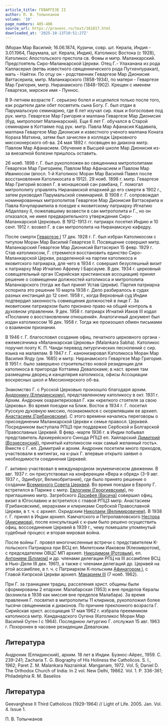 ```yaml
---
article_title: ГЕВАРГЕЗЕ II
author: П. В. Топычканов
volume: '10'
page_numbers: 485-486
source_url: https://pravenc.ru/text/161817.html
downloaded_at: '2025-10-13T10:51:27Z'
---
```


(Моран Мар Василий; 16.06.1874, Куричи, совр. шт. Керала, Индия - 3.01.1964, Парумала, шт. Керала, Индия), Католикос Востока (с 1928), Католикос Апостольского престола св. Фомы и митр. Маланкарский. Предстоятель Сиро-Маланкарской Церкви. Отец Г.- Улаханана из рода Калласерил (ветвь известного священнического рода Путхенпуракал), мать - Найтхи. По отцу он - родственник Геваргезе Мар Дионисия Ваттасерила, митр. Маланкарского (1858-1934), по матери - Геваргезе Мар Григория, митр. Ниранамского (1848-1902). Крещен с именем Геваргезе, мирское имя - Пуннос.

В 9-летнем возрасте Г. серьезно болел и исцелился только после того, как родители дали обет посвятить сына Богу. Г. был отдан в Парумальскую семинарию, где 6 лет изучал сир. язык и богословие под рук. митр. Геваргезе Мар Григория и малпана Геваргезе Мар Дионисия (буд. митрополит Маланкарский). Еще 6 лет Г. обучался в Старой семинарии в Коттаяме под рук. митр. Павла Мар Афанасия Кадавила, малпана Геваргезе Мар Дионисия и известного ученого малпана Коната Кораха Матхена, затем был зачислен в колледж Церковного миссионерского об-ва. 24 мая 1892 г. посвящен во диакона митр. Павлом Мар Афанасием. Обучение в Высшей школе Мар Дионисия из-за внезапной болезни пришлось оставить.

26 нояб. 1898 г. Г. был рукоположен во священника митрополитами Геваргезе Мар Григорием, Павлом Мар Афанасием и Павлом Мар Иваниосом (впосл. 1-й Католикос Моран Мар Василий Павел после восстановления Католикосата в 1912). 29 нояб. 1898 г. митр. Геваргезе Мар Григорий возвел Г. в монашеский сан рамбана, Г. помогал митрополиту управлять Ниранамской епархией до его смерти в 1902 г., затем руководил Парумальской семинарией. В 1908 г. Г. сопровождал номинированных митрополитов Геваргезе Мар Дионисия Ваттасерила и Павла Кочупарампила в поездке к яковитскому патриарху Игнатию Абдаллаху II, пожелавшему возвести в сан митрополита и Г., но он отказался, не имея предварительного утверждения Сиро-Маланкарской Церковью. В 1912-1913 гг. патриарх посетил Индию и 10 сент. 1912 г. возвел Г. в сан митрополита на Ниранамскую кафедру.

После смерти [Геваргезе I](<https://pravenc.ru/text/Геваргезе I.html>) 17 дек. 1928 г. Г. был избран Католикосом с титулом Моран Мар Василий Геваргезе II. Посвящение совершил митр. Маланкарский Геваргезе Мар Дионисий Ваттасерил 15 февр. 1929 г. Став католикосом, Г. стремился восстановить единство Сиро-Маланкарской Церкви, разделенной на партии католикоса и яковитского патриарха, для чего в 1934 г. совершил безуспешный визит к патриарху Мар Игнатию Афрему I Барсауме. В дек. 1934 г. церковный совещательный орган (Сирийская христианская ассоциация) принял решение о совмещении должностей католикоса и митрополита Маланкарского (тогда же был принят Устав Церкви). Партия патриарха оспорила это решение 10 марта 1938 г. Дело разбиралось в судах разных инстанций до 12 сент. 1958 г., когда Верховный суд Индии подтвердил законность совмещения должностей в лице Г. За яковитским патриархом было признано право на общий контроль в духовном управлении. 9 дек. 1958 г. патриарх Игнатий Иаков III издал «Послание о восстановлении отношений». Аналогичный документ был издан католикосом 16 дек. 1958 г. Тогда же произошел обмен письмами о взаимном признании.

В 1946 г. Г. благословил создание офиц. печатного церковного органа - ежемесячника «Маланкарская Церковь» (Malankara Sabha). Католикос поручил поэту К. П. Чанди перевод литургических песнопений с сир. языка на малаялам. В 1947 г. Г. канонизировал Католикоса Моран Мар Василия Ялду (ум. 1685) и митр. Ниранамского Геваргезе Мар Григория. В 1951 г. было завершено строительство новой резиденции для католикоса в пригороде Коттаяма Девалокаме; в наст. время там размещены дворец и канцелярия католикоса, офисы Ассоциации воскресных школ и Миссионерского об-ва.

Знакомство Г. с Русской Церковью произошло благодаря архим. [Андронику (Елпидинскому)](<https://pravenc.ru/text/Андронику (Елпидинскому).html>), представленному католикосу в окт. 1931 г. Архим. Андроник охарактеризовал Г. как «крепкого стоятеля за свою Церковь». Во время поездки на Ближ. Восток в 1934 г. Г. посетил Русскую духовную миссию, познакомился с окормлявшим ее архиеп. [Анастасием (Грибановским)](<https://pravenc.ru/text/Анастасий (Грибановский).html>). С этого времени начались переговоры о присоединении Маланкарской Церкви к семье правосл. Церквей. Посредником выступала РПЦЗ при поддержке Сербской и Болгарской Православных Церквей. В февр.-марте 1936 г. в Индии побывал представитель Архиерейского Синода РПЦЗ еп. Хайларский [Димитрий (Вознесенский)](<https://pravenc.ru/text/Димитрий (Вознесенский).html>), принятый католикосом «как самый желанный гость». Вместе с Г. еп. Димитрий и архим. Андроник посетили много приходов, участвовали в митингах, на к-рых Г. впервые открыто заявил о необходимости соединения Церквей.

Г. активно участвовал в международном экуменическом движении. В авг. 1937 г. он присутствовал на конференции «Вера и обряд» (3-9 авг. 1937 г., Эдинбург, Великобритания), где было принято решение о создании [Всемирного Совета Церквей](<https://pravenc.ru/text/Всемирного Совета Церквей.html>). Во время поездки в Европу Г. встретился в Париже с митр. [Евлогием (Георгиевским)](https://pravenc.ru/text/Евлогий.html), по приглашению митр. Загребского [Досифея (Васича)](https://pravenc.ru/text/ДОСИФЕЙ.html) совершил офиц. визит в Югославию и встретился с главой РПЦЗ митр. Анастасием (Грибановским), иерархами и клириками Сербской Православной Церкви, в т. ч. с архиеп. Охридским [Николаем (Велимировичем)](<https://pravenc.ru/text/Николаем (Велимировичем).html>). В 1938 г. Г. принял в Индии архиеп. Камчатского и Петропавловского [Нестора (Анисимова)](<https://pravenc.ru/text/Нестора (Анисимова).html>), после консультаций с к-рым было решено осуществить офиц. воссоединение Церквей в 1939 г., чему помешали упомянутый судебный процесс и вторая мировая война.

После войны Г. провел многочисленные встречи с представителем К-польского Патриарха при ВСЦ еп. Милетским Иаковом (Клеомвротом), с председателем ОВЦС МП архиеп. [Никодимом (Ротовым)](https://pravenc.ru/text/Никодим.html), еп. [Антонием (Блумом)](<https://pravenc.ru/text/Антонием (Блумом).html>) и др. членами делегации РПЦ на III ассамблее ВСЦ в Нью-Дели (6 дек. 1961), а также с членами делегаций др. Церквей на этой ассамблее, в т. ч. с Патриархом К-польским [Афинагором I](<https://pravenc.ru/text/Афинагор I.html>), с Главой Кипрской Церкви архиеп. [Макарием III](<https://pravenc.ru/text/Макарием III.html>) (7 нояб. 1962).

При Г. за границами традиц. расселения христ. общины были сформированы 2 епархии: Малабарская (1953) и вне пределов Кералы (возникла в 1938 как миссия вне пределов Малабара). За время правления Г. посвятил в митрополиты 11 клириков, рукоположил более тысячи священников и диаконов. По причине преклонного возраста Г. Сирийская христ. ассоциация 17 мая 1962 г. избрала преемником католикоса митр. Канданадского Оугена (Католикос Моран Мар Василий Оуген I с 1964). Последнюю литургию Г. отслужил 15 авг. 1963 г. Похоронен в часовне резиденции Девалокам.

## Литература

Андроник (Елпидинский), архим. 18 лет в Индии. Буэнос-Айрес, 1959. С. 239-241; Zacharia T. G. Biography of His Holiness the Catholicos. S. l., 1962; Paret Z. M. Malankara Nazrainkal. Manganam, 1972. Vol. 5; Daniel D. The Orthodox Church of India: In 2 vol. New Delhi, 19862. Vol. 1. P. 336-361; Philadelphia R. M. Baselios

## Литература

Geevarghese II Third Catholicos (1929-1964) // Light of Life. 2005. Jan. Vol. 4. Issue 1.

П. В. Топычканов
